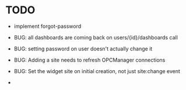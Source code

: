 TODO
=====

* implement forgot-password
* BUG: all dashboards are coming back on users/{id}/dashboards call
* BUG: setting password on user doesn't actually change it

* BUG: Adding a site needs to refresh OPCManager connections
* BUG: Set the widget site on initial creation, not just site:change event
* 
